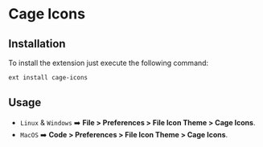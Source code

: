 # Cage Icons
## Installation

To install the extension just execute the following command:

```sh
ext install cage-icons
```

## Usage
* `Linux` & `Windows` :arrow_right: **File > Preferences > File Icon Theme > Cage Icons**.
* `MacOS` :arrow_right: **Code > Preferences > File Icon Theme > Cage Icons**.
